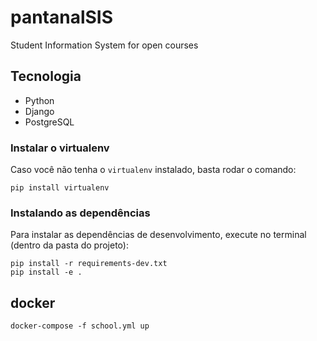 # pantanalSIS
Student Information System for open courses



## Tecnologia

- Python
- Django
- PostgreSQL

### Instalar o virtualenv

Caso você não tenha o `virtualenv` instalado, basta rodar o comando:

```shell
pip install virtualenv
```

### Instalando as dependências

Para instalar as dependências de desenvolvimento, execute no terminal (dentro da pasta do projeto):

```shell
pip install -r requirements-dev.txt
pip install -e .
```

## docker
```docker-compose -f school.yml up```
